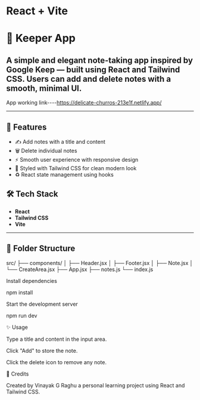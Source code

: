 # React + Vite

# 📝 Keeper App

A simple and elegant note-taking app inspired by Google Keep — built using **React** and **Tailwind CSS**. Users can add and delete notes with a smooth, minimal UI.
---

 App working link----https://delicate-churros-213e1f.netlify.app/

---

## 🚀 Features

- ✍️ Add notes with a title and content
- 🗑️ Delete individual notes 
- ⚡ Smooth user experience with responsive design
- 🎨 Styled with Tailwind CSS for clean modern look
- ♻️ React state management using hooks


## 🛠️ Tech Stack

- **React**
- **Tailwind CSS**
- **Vite** 

---

## 📂 Folder Structure
src/
├── components/
│ ├── Header.jsx
│ ├── Footer.jsx
│ ├── Note.jsx
│ └── CreateArea.jsx
├── App.jsx
├── notes.js
└── index.js

Install dependencies


npm install

Start the development server


npm run dev

✨ Usage


Type a title and content in the input area.

Click "Add" to store the note.

Click the delete icon to remove any note.


🙌 Credits



Created by Vinayak G Raghu a personal learning project using React and Tailwind CSS.
